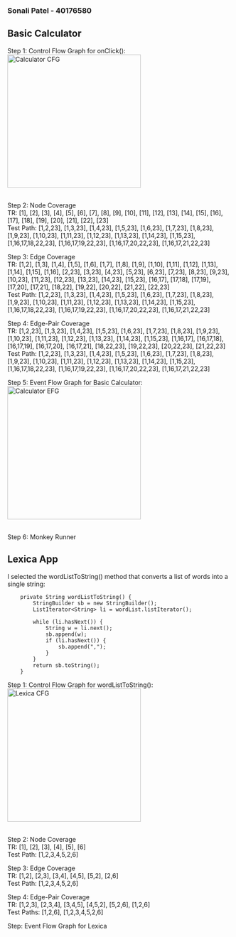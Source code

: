 ### Sonali Patel - 40176580

## Basic Calculator

Step 1: Control Flow Graph for onClick(): <br/>
<img height="300" alt="Calculator CFG" src="https://github.com/SOEN345-WINTER2024/cfg-graph-lab-sonalipxtel/assets/141271290/3186633d-f66a-4f68-9740-bf73a22f6568">
<br/><br/>

Step 2: Node Coverage <br/>
TR: [1], [2], [3], [4], [5], [6], [7], [8], [9], [10], [11], [12], [13], [14], [15], [16], [17], [18], [19], [20], [21], [22], [23] <br/>
Test Path: [1,2,23], [1,3,23], [1,4,23], [1,5,23], [1,6,23], [1,7,23], [1,8,23], [1,9,23], [1,10,23], [1,11,23], [1,12,23], [1,13,23], [1,14,23], [1,15,23], [1,16,17,18,22,23], [1,16,17,19,22,23], [1,16,17,20,22,23], [1,16,17,21,22,23] <br/>

Step 3: Edge Coverage <br/>
TR: [1,2], [1,3], [1,4], [1,5], [1,6], [1,7], [1,8], [1,9], [1,10], [1,11], [1,12], [1,13], [1,14], [1,15], [1,16], [2,23], [3,23], [4,23], [5,23], [6,23], [7,23], [8,23], [9,23], [10,23], [11,23], [12,23], [13,23], [14,23], [15,23], [16,17], [17,18], [17,19], [17,20], [17,21], [18,22], [19,22], [20,22], [21,22], [22,23]<br/>
Test Path: [1,2,23], [1,3,23], [1,4,23], [1,5,23], [1,6,23], [1,7,23], [1,8,23], [1,9,23], [1,10,23], [1,11,23], [1,12,23], [1,13,23], [1,14,23], [1,15,23], [1,16,17,18,22,23], [1,16,17,19,22,23], [1,16,17,20,22,23], [1,16,17,21,22,23] <br/>

Step 4: Edge-Pair Coverage <br/>
TR: [1,2,23], [1,3,23], [1,4,23], [1,5,23], [1,6,23], [1,7,23], [1,8,23], [1,9,23], [1,10,23], [1,11,23], [1,12,23], [1,13,23], [1,14,23], [1,15,23], [1,16,17], [16,17,18], [16,17,19], [16,17,20], [16,17,21], [18,22,23], [19,22,23], [20,22,23], [21,22,23] <br/>
Test Path: [1,2,23], [1,3,23], [1,4,23], [1,5,23], [1,6,23], [1,7,23], [1,8,23], [1,9,23], [1,10,23], [1,11,23], [1,12,23], [1,13,23], [1,14,23], [1,15,23], [1,16,17,18,22,23], [1,16,17,19,22,23], [1,16,17,20,22,23], [1,16,17,21,22,23] <br/>

Step 5: Event Flow Graph for Basic Calculator: <br/>
<img width="300" alt="Calculator EFG" src="https://github.com/SOEN345-WINTER2024/cfg-graph-lab-sonalipxtel/assets/141271290/f3bf56c3-466f-4dba-9877-4a20b242b324">
<br/><br/>

Step 6: Monkey Runner

## Lexica App
I selected the wordListToString() method that converts a list of words into a single string:
```
    private String wordListToString() {
        StringBuilder sb = new StringBuilder();
        ListIterator<String> li = wordList.listIterator();

        while (li.hasNext()) {
            String w = li.next();
            sb.append(w);
            if (li.hasNext()) {
                sb.append(",");
            }
        }
        return sb.toString();
    }
```
Step 1: Control Flow Graph for wordListToString(): <br/>
<img width="300" alt="Lexica CFG" src="https://github.com/SOEN345-WINTER2024/cfg-graph-lab-sonalipxtel/assets/141271290/65cc7e22-5616-486b-ba0a-55dbcb601e1e">
<br/><br/>

Step 2: Node Coverage <br/>
TR: [1], [2], [3], [4], [5], [6] <br/>
Test Path: [1,2,3,4,5,2,6] <br/>

Step 3: Edge Coverage <br/>
TR: [1,2], [2,3], [3,4], [4,5], [5,2], [2,6] <br/>
Test Path: [1,2,3,4,5,2,6] <br/>

Step 4: Edge-Pair Coverage <br/>
TR: [1,2,3], [2,3,4], [3,4,5], [4,5,2], [5,2,6], [1,2,6] <br/>
Test Paths: [1,2,6], [1,2,3,4,5,2,6] <br/>

Step: Event Flow Graph for Lexica



